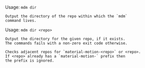 Usage: `mdm dir`

    Output the directory of the repo within which the `mdm`
    command lives.

Usage: `mdm dir <repo>`

    Output the directory for the given repo, if it exists.
    The commands fails with a non-zero exit code otherwise.
    
    Checks adjacent repos for `material-motion-<repo>` or <repo>.
    If <repo> already has a `material-motion-` prefix then
    the prefix is ignored.
